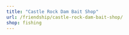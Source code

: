 ```yaml
---
title: "Castle Rock Dam Bait Shop"
url: /friendship/castle-rock-dam-bait-shop/
shop: fishing
---
```


